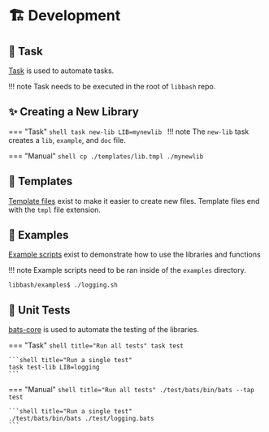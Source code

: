 # :building_construction: Development

## :robot: Task

[Task][1] is used to automate tasks.

!!! note
    Task needs to be executed in the root of `libbash` repo.

## :sparkles: Creating a New Library

=== "Task"
    ```shell
    task new-lib LIB=mynewlib
    ```
    !!! note
        The `new-lib` task creates a `lib`, `example`, and `doc` file.

=== "Manual"
    ```shell
    cp ./templates/lib.tmpl ./mynewlib
    ```

## :page_facing_up: Templates

[Template files][2] exist to make it easier to create new files. Template files end with the `tmpl` file extension.

## :jigsaw: Examples

[Example scripts][3] exist to demonstrate how to use the libraries and functions

!!! note
    Example scripts need to be ran inside of the `examples` directory.

```shell title="Example"
libbash/examples$ ./logging.sh
```

## :test_tube: Unit Tests

[bats-core][4] is used to automate the testing of the libraries.

=== "Task"
    ```shell title="Run all tests"
    task test
    ```

    ```shell title="Run a single test"
    task test-lib LIB=logging
    ```

=== "Manual"
    ```shell title="Run all tests"
    ./test/bats/bin/bats --tap test
    ```

    ```shell title="Run a single test"
    ./test/bats/bin/bats ./test/logging.bats
    ```

[1]: <https://taskfile.dev/>
[2]: <https://github.com/nicholaswilde/libbash/tree/main/templates>
[3]: <https://github.com/nicholaswilde/libbash/tree/main/examples>
[4]: <https://bats-core.readthedocs.io/en/stable/>

